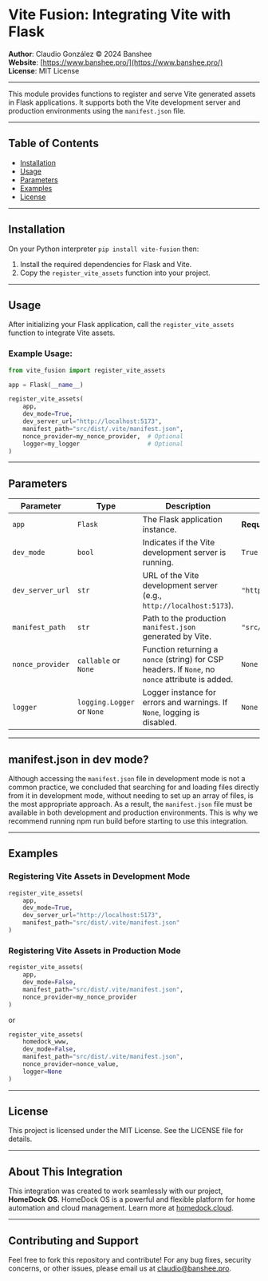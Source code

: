 # Vite Fusion: Integrating Vite with Flask

**Author**: Claudio González © 2024 Banshee  
**Website**: [https://www.banshee.pro/](https://www.banshee.pro/)  
**License**: MIT License

---

This module provides functions to register and serve Vite generated assets in Flask applications. It supports both the Vite development server and production environments using the `manifest.json` file.

---

## Table of Contents

- [Installation](#installation)
- [Usage](#usage)
- [Parameters](#parameters)
- [Examples](#examples)
- [License](#license)

---

## Installation

On your Python interpreter `pip install vite-fusion` then:

1. Install the required dependencies for Flask and Vite.
2. Copy the `register_vite_assets` function into your project.

---

## Usage

After initializing your Flask application, call the `register_vite_assets` function to integrate Vite assets.

### Example Usage:

```python
from vite_fusion import register_vite_assets

app = Flask(__name__)

register_vite_assets(
    app,
    dev_mode=True,
    dev_server_url="http://localhost:5173",
    manifest_path="src/dist/.vite/manifest.json",
    nonce_provider=my_nonce_provider,  # Optional
    logger=my_logger                   # Optional
)
```

---

## Parameters

| Parameter        | Type                 | Description                                                                                     | Default Value                  |
|-------------------|----------------------|-------------------------------------------------------------------------------------------------|--------------------------------|
| `app`            | `Flask`             | The Flask application instance.                                                                | **Required**                  |
| `dev_mode`       | `bool`              | Indicates if the Vite development server is running.                                           | `True`                        |
| `dev_server_url` | `str`               | URL of the Vite development server (e.g., `http://localhost:5173`).                            | `"http://localhost:5173"`     |
| `manifest_path`  | `str`               | Path to the production `manifest.json` generated by Vite.                                      | `"src/dist/.vite/manifest.json"` |
| `nonce_provider` | `callable` or `None`| Function returning a `nonce` (string) for CSP headers. If `None`, no `nonce` attribute is added.| `None`                        |
| `logger`         | `logging.Logger` or `None` | Logger instance for errors and warnings. If `None`, logging is disabled.                      | `None`                        |

---

## manifest.json in dev mode?

Although accessing the `manifest.json` file in development mode is not a common practice, we concluded that searching for and loading files directly from it in development mode, without needing to set up an array of files, is the most appropriate approach. As a result, the `manifest.json` file must be available in both development and production environments. This is why we recommend running npm run build before starting to use this integration.

---

## Examples

### Registering Vite Assets in Development Mode

```python
register_vite_assets(
    app,
    dev_mode=True,
    dev_server_url="http://localhost:5173",
    manifest_path="src/dist/.vite/manifest.json"
)
```

### Registering Vite Assets in Production Mode

```python
register_vite_assets(
    app,
    dev_mode=False,
    manifest_path="src/dist/.vite/manifest.json",
    nonce_provider=my_nonce_provider
)
```

or

```python
register_vite_assets(
    homedock_www,
    dev_mode=False,
    manifest_path="src/dist/.vite/manifest.json",
    nonce_provider=nonce_value,
    logger=None
)
```

---

## License

This project is licensed under the MIT License. See the LICENSE file for details.

---

## About This Integration

This integration was created to work seamlessly with our project, **HomeDock OS**. HomeDock OS is a powerful and flexible platform for home automation and cloud management. Learn more at [homedock.cloud](https://www.homedock.cloud).

---

## Contributing and Support

Feel free to fork this repository and contribute! For any bug fixes, security concerns, or other issues, please email us at [claudio@banshee.pro](mailto:claudio@banshee.pro).
